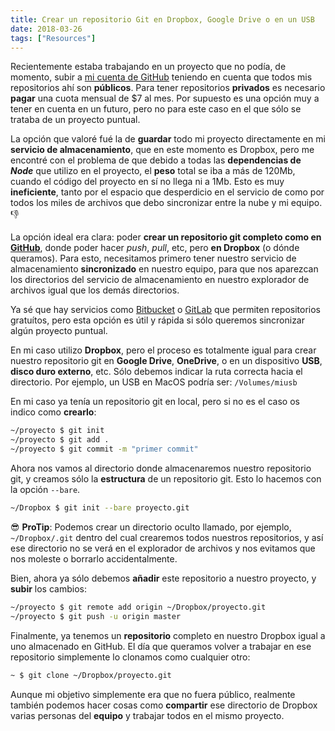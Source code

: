 ```yaml
---
title: Crear un repositorio Git en Dropbox, Google Drive o en un USB
date: 2018-03-26
tags: ["Resources"]
---
```


Recientemente estaba trabajando en un proyecto que no podía, de momento, subir a [mi cuenta de GitHub](https://github.com/barcia) teniendo en cuenta que todos mis repositorios ahí son **públicos**. Para tener repositorios **privados** es necesario **pagar** una cuota mensual de $7 al mes. Por supuesto es una opción muy a tener en cuenta en un futuro, pero no para este caso en el que sólo se trataba de un proyecto puntual.

La opción que valoré fué la de **guardar** todo mi proyecto directamente en mi **servicio de almacenamiento**, que en este momento es Dropbox, pero me encontré con el problema de que debido a todas las **dependencias de _Node_** que utilizo en el proyecto, el **peso** total se iba a más de 120Mb, cuando el código del proyecto en sí no llega ni a 1Mb. Esto es muy **ineficiente**, tanto por el espacio que desperdicio en el servicio de como por todos los miles de archivos que debo sincronizar entre la nube y mi equipo. 👎

La opción ideal era clara: poder **crear un repositorio git completo como en [GitHub](https://github.com)**, donde poder hacer _push_, _pull_, etc, pero **en Dropbox** (o dónde queramos). Para esto, necesitamos primero tener nuestro servicio de almacenamiento **sincronizado** en nuestro equipo, para que nos aparezcan los directorios del servicio de almacenamiento en nuestro explorador de archivos igual que los demás directorios.

Ya sé que hay servicios como [Bitbucket](https://bitbucket.org) o [GitLab](https://about.gitlab.com) que permiten repositorios gratuítos, pero esta opción es útil y rápida si sólo queremos sincronizar algún proyecto puntual.

En mi caso utilizo **Dropbox**, pero el proceso es totalmente igual para crear nuestro repositorio git en **Google Drive**, **OneDrive**, o en un dispositivo **USB**, **disco duro externo**, etc. Sólo debemos indicar la ruta correcta hacia el directorio. Por ejemplo, un USB en MacOS podría ser: `/Volumes/miusb`

En mi caso ya tenía un repositorio git en local, pero si no es el caso os indico como **crearlo**:

```bash
~/proyecto $ git init
~/proyecto $ git add .
~/proyecto $ git commit -m "primer commit"
```

Ahora nos vamos al directorio donde almacenaremos nuestro repositorio git, y creamos sólo la **estructura** de un repositorio git. Esto lo hacemos con la opción `--bare`.

```bash
~/Dropbox $ git init --bare proyecto.git
```

😎 **ProTip**: Podemos crear un directorio oculto llamado, por ejemplo, `~/Dropbox/.git` dentro del cual crearemos todos nuestros repositorios, y así ese directorio no se verá en el explorador de archivos y nos evitamos que nos moleste o borrarlo accidentalmente.

Bien, ahora ya sólo debemos **añadir** este repositorio a nuestro proyecto, y **subir** los cambios:

```bash
~/proyecto $ git remote add origin ~/Dropbox/proyecto.git
~/proyecto $ git push -u origin master
```

Finalmente, ya tenemos un **repositorio** completo en nuestro Dropbox igual a uno almacenado en GitHub. El día que queramos volver a trabajar en ese repositorio simplemente lo clonamos como cualquier otro:

```bash
~ $ git clone ~/Dropbox/proyecto.git
```

Aunque mi objetivo simplemente era que no fuera público, realmente también podemos hacer cosas como **compartir** ese directorio de Dropbox varias personas del **equipo** y trabajar todos en el mismo proyecto.
